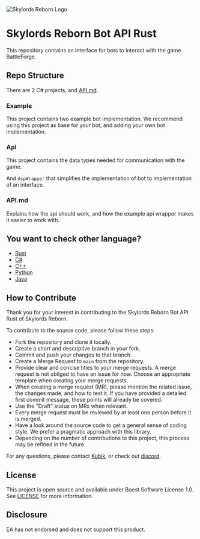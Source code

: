 ![Skylords Reborn Logo](https://gitlab.com/skylords-reborn/rust-libraries/-/blob/main/images/skylords_reborn_logo.png)

# Skylords Reborn Bot API Rust

This repository contains an interface for bots to interact with the game BattleForge.

## Repo Structure

There are 2 C# projects, and [API.md](./API.md).

### Example

This project contains two example bot implementation. We recommend using this project as base for your bot, and adding your own bot implementation.

### Api

This project contains the data types needed for communication with the game.

And ``AspWrapper`` that simplifies the implementation of bot to implementation of an interface.

### API.md

Explains how the api should work, and how the example api wrapper makes it easier to work with.

## You want to check other language?
- [Rust](https://gitlab.com/skylords-reborn/skylords-reborn-bot-api-rust)
- [C#](https://gitlab.com/skylords-reborn/skylords-reborn-bot-api-c-sharp)
- [C++](https://gitlab.com/skylords-reborn/skylords-reborn-bot-api-cplusplus)
- [Python](https://gitlab.com/skylords-reborn/skylords-reborn-bot-api-python)
- [Java](https://github.com/TheMelmacian/Skylords-Reborn-Bot-Api-Java)

## How to Contribute

Thank you for your interest in contributing to the Skylords Reborn Bot API Rust of Skylords Reborn.

To contribute to the source code, please follow these steps:

- Fork the repository and clone it locally.
- Create a short and descriptive branch in your fork.
- Commit and push your changes to that branch.
- Create a Merge Request to `main` from the repository. 
- Provide clear and concise titles to your merge requests. A merge request is not obliged to have an issue for now. Choose an appropriate template when creating your merge requests.
- When creating a merge request (MR), please mention the related issue, the changes made, and how to test it. If you have provided a detailed first commit message, these points will already be covered.
- Use the "Draft" status on MRs when relevant.
- Every merge request must be reviewed by at least one person before it is merged.
- Have a look around the source code to get a general sense of coding style. We prefer a pragmatic approach with this library.
- Depending on the number of contributions to this project, this process may be refined in the future.

For any questions, please contact [Kubik](https://forum.skylords.eu/index.php?/profile/19915-kubik/), or check out [discord](https://discord.com/channels/1158440761424089212/1158442837113831476).

## License

This project is open source and available under Boost Software License 1.0. See [LICENSE](./LICENSE) for more information.

## Disclosure
EA has not endorsed and does not support this product.
